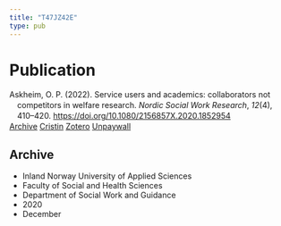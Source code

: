 ```yaml
---
title: "T47JZ42E"
type: pub
---
```

<h1>Publication</h1>
<article id="csl-bib-container-T47JZ42E" class="csl-bib-container">
  <div class="csl-bib-body" style="line-height: 1.35; padding-left: 1em; text-indent:-1em;">
  <div class="csl-entry">Askheim, O. P. (2022). Service users and academics: collaborators not competitors in welfare research. <i>Nordic Social Work Research</i>, <i>12</i>(4), 410&#x2013;420. <a href="https://doi.org/10.1080/2156857X.2020.1852954">https://doi.org/10.1080/2156857X.2020.1852954</a></div>
</div>
  <div class="csl-bib-buttons">
    <a href="#taxonomy-article-T47JZ42E" class="csl-bib-button">Archive</a>
    <a href alt="Cristin URL" class="csl-bib-button">Cristin</a>
    <a href alt="Zotero URL" class="csl-bib-button">Zotero</a>
    <a href="https://www.tandfonline.com/doi/pdf/10.1080/2156857X.2020.1852954?needAccess=true" class="csl-bib-button">Unpaywall</a>
  </div>
  <div id="csl-bib-meta-container-T47JZ42E"></div>
</article>
<div id="csl-bib-meta-T47JZ42E" class="csl-bib-meta">
  <article id="taxonomy-article-T47JZ42E" class="taxonomy-article">
    <h1>Archive</h1>
    <ul>
      <li>Inland Norway University of Applied Sciences</li>
      <li>Faculty of Social and Health Sciences</li>
      <li>Department of Social Work and Guidance</li>
      <li>2020</li>
      <li>December</li>
    </ul>
  </article>
</div>
